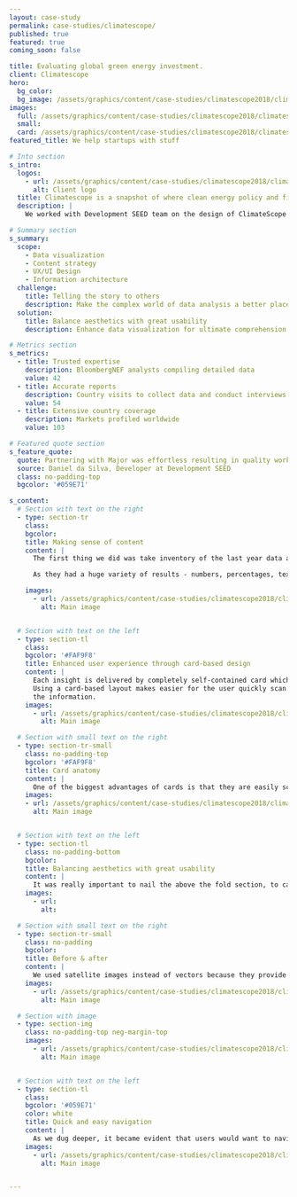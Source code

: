 ```yaml
---
layout: case-study
permalink: case-studies/climatescope/
published: true
featured: true
coming_soon: false

title: Evaluating global green energy investment.
client: Climatescope
hero:
  bg_color:
  bg_image: /assets/graphics/content/case-studies/climatescope2018/climatescope2018-hero-back.jpg
images:
  full: /assets/graphics/content/case-studies/climatescope2018/climatescope2018-hero.png
  small:
  card: /assets/graphics/content/case-studies/climatescope2018/climatescope2018-hero.png
featured_title: We help startups with stuff

# Into section
s_intro:
  logos:
    - url: /assets/graphics/content/case-studies/climatescope2018/climatescope2018-logo.png
      alt: Client logo
  title: Climatescope is a snapshot of where clean energy policy and finance stand today.
  description: |
    We worked with Development SEED team on the design of ClimateScope with a focus on providing a better, user-friendlier data experience.

# Summary section
s_summary:
  scope:
    - Data visualization
    - Content strategy
    - UX/UI Design
    - Information architecture
  challenge:
    title: Telling the story to others
    description: Make the complex world of data analysis a better place for the user, empowering them with confidence when investing.
  solution:
    title: Balance aesthetics with great usability
    description: Enhance data visualization for ultimate comprehension through a 0% boring UI.

# Metrics section
s_metrics:
  - title: Trusted expertise
    description: BloombergNEF analysts compiling detailed data
    value: 42
  - title: Accurate reports
    description: Country visits to collect data and conduct interviews
    value: 54
  - title: Extensive country coverage
    description: Markets profiled worldwide
    value: 103

# Featured quote section
s_feature_quote:
  quote: Partnering with Major was effortless resulting in quality work. It felt like we were working side by side.
  source: Daniel da Silva, Developer at Development SEED
  class: no-padding-top
  bgcolor: '#059E71'

s_content:
  # Section with text on the right
  - type: section-tr
    class:
    bgcolor:
    title: Making sense of content
    content: |
      The first thing we did was take inventory of the last year data and set out to bring consistency to all the information being displayed.

      As they had a huge variety of results - numbers, percentages, text, charts, tables - this was a core problem we needed to address.

    images:
      - url: /assets/graphics/content/case-studies/climatescope2018/climatescope2018-cards.png
        alt: Main image


  # Section with text on the left
  - type: section-tl
    class:
    bgcolor: '#FAF9F8'
    title: Enhanced user experience through card-based design
    content: |
      Each insight is delivered by completely self-contained card which maintain the same content structure, only differing in color by topic. It looks clean and tidy.
      Using a card-based layout makes easier for the user quickly scan the page and comprehend
      the information.
    images:
      - url: /assets/graphics/content/case-studies/climatescope2018/climatescope2018-mockups.png
        alt: Main image

  # Section with small text on the right
  - type: section-tr-small
    class: no-padding-top
    bgcolor: '#FAF9F8'
    title: Card anatomy
    content: |
      One of the biggest advantages of cards is that they are easily scaled up or down, allowing us to design a single aesthetic across multiple devices and to secure a consistent experience regardless of the device.
    images:
    - url: /assets/graphics/content/case-studies/climatescope2018/climatescope2018-card-anatomy.png
      alt: Main image


  # Section with text on the left
  - type: section-tl
    class: no-padding-bottom
    bgcolor:
    title: Balancing aesthetics with great usability
    content: |
      It was really important to nail the above the fold section, to capture the user’s attention ensuring that they’ll engage with the rest of the experience as it unfolds below.
    images:
      - url:
        alt:

  # Section with small text on the right
  - type: section-tr-small
    class: no-padding
    bgcolor:
    title: Before & after
    content: |
      We used satellite images instead of vectors because they provide the user with a more vivid geographic understanding of the country – borders, coast and environment.
    images:
      - url: /assets/graphics/content/case-studies/climatescope2018/climatescope2018-site-hero.png
        alt: Main image

  # Section with image
  - type: section-img
    class: no-padding-top neg-margin-top
    images:
      - url: /assets/graphics/content/case-studies/climatescope2018/climatescope2018-site-country.png
        alt: Main image


  # Section with text on the left
  - type: section-tl
    class:
    bgcolor: '#059E71'
    color: white
    title: Quick and easy navigation
    content: |
      As we dug deeper, it became evident that users would want to navigate through the content by sections. Instead finding the desired content by scrolling down, we opted for a more convenient user experience: housing indicators in a sticky navigation and section anchors, keeping data indicators in easy reach and enabling them to jump between them very quickly.
    images:
      - url: /assets/graphics/content/case-studies/climatescope2018/climatescope2018-page.png
        alt: Main image


---
```

